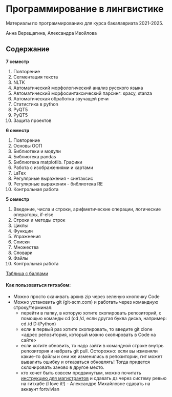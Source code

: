 # Программирование в лингвистике

Материалы по программированию для курса бакалавриата 2021-2025.

Анна Верещагина, Александра Ивойлова

## Содержание

**7 семестр**

1. Повторение
2. Сегментация текста
3. NLTK
4. Автоматический морфологический анализ русского языка
5. Автоматический морфосинтаксический парсинг: spacy, stanza
6. Автоматическая обработка звучащей речи
7. Статистика в python
8. PyQT5
9. PyQT5
10. Защита проектов

**6 семестр**

1. Повторение
2. Основы ООП
3. Библиотеки и модули
4. Библиотека pandas
5. Библиотека matplotlib. Графики
6. Работа с изображениями и картами
7. LaTex
8. Регулярные выражения - синтаксис
9. Регулярные выражения - библиотека RE
10. Контрольная работа

**5 семестр**

1. Введение, числа и строки, арифметические операции, логические операторы, if-else
2. Строки и методы строк
3. Циклы
4. Функции
5. Упражнения
6. Списки
7. Множества
8. Словари
9. Файлы
10. Контрольная работа


[Таблица с баллами](https://docs.google.com/spreadsheets/d/14kbSy3kSs1-IcgRdivuFD4BhEZpskgnEVCz-XkCUuhk/edit?usp=sharing)

#### Как пользоваться гитхабом:

- Можно просто скачивать архив zip через зеленую кнопочку Code
- Можно установить git (git-scm.com) и работать через командную строку/терминал:
  - перейти в папку, в которую хотите скопировать репозиторий, с помощью команды cd (cd /d, если другая буква диска, например: cd /d D:\Python)
  - если в первый раз хотите скопировать, то введите git clone <адрес репозитория, который можно скопировать в Code на сайте>
  - если хотите обновить, то надо зайти в командной строке внутрь репозитория и набрать git pull. Осторожно: если вы изменяли какие-то файлы и они же изменились в репозитории, гит может вывалить ошибку и отказаться обновлять! Тогда придется склонировать заново в другое место. 
  - кто хочет быть совсем продвинутым, можно почитать [инструкцию для магистрантов](https://github.com/rsuh-python/mag2023/blob/main/CL/term01/01-Intro%2C%20Github%2C%20Basics/Github_Manual.pdf) и сдавать дз через систему ревью на гитхабе (I love it!) - Александре Михайловне сдавать на аккаунт fortvivlan
  

